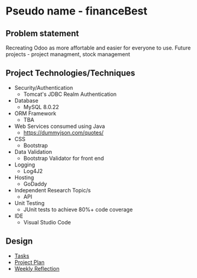 # Pseudo name - financeBest

## Problem statement
Recreating Odoo as more affortable and easier for everyone to use.
Future projects - project managment, stock management

## Project Technologies/Techniques
* Security/Authentication
    * Tomcat's JDBC Realm Authentication
* Database
    * MySQL 8.0.22
* ORM Framework
    * TBA
* Web Services consumed using Java
    * https://dummyjson.com/quotes/
* CSS
    * Bootstrap
* Data Validation
    * Bootstrap Validator for front end
* Logging
    * Log4J2
* Hosting
    * GoDaddy
* Independent Research Topic/s
    * API
* Unit Testing 
    * JUnit tests to achieve 80%+ code coverage
* IDE
    * Visual Studio Code

## Design
* [Tasks](Documents/tasks.md)
* [Project Plan](Documents/projectPlan.md)
* [Weekly Reflection](Documents/weeklyReflection.md)
